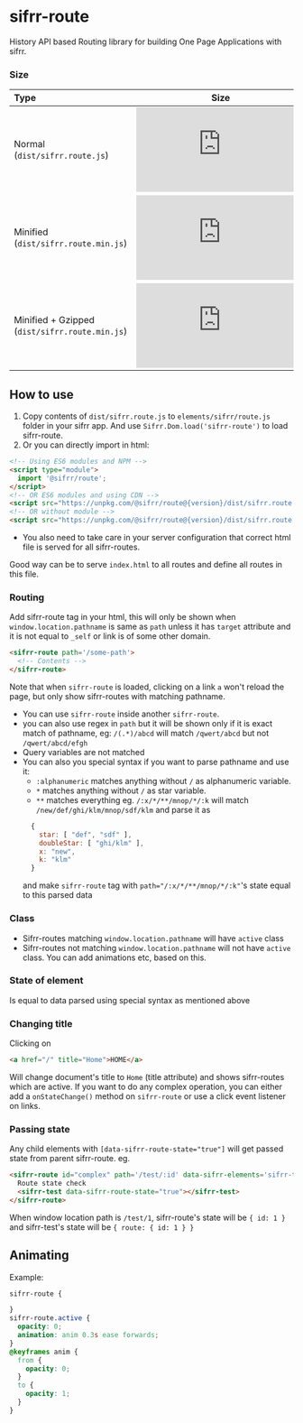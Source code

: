 # sifrr-route

History API based Routing library for building One Page Applications with sifrr.

### Size

| Type                                           |                                                                                                                          Size                                                                                                                          |
| :--------------------------------------------- | :----------------------------------------------------------------------------------------------------------------------------------------------------------------------------------------------------------------------------------------------------: |
| Normal (`dist/sifrr.route.js`)                 |                    [![Normal](https://img.badgesize.io/sifrr/sifrr/master/packages/browser/sifrr-route/dist/sifrr.route.js?maxAge=600)](https://github.com/sifrr/sifrr/blob/master/packages/browser/sifrr-route/dist/sifrr.route.js)                   |
| Minified (`dist/sifrr.route.min.js`)           |               [![Minified](https://img.badgesize.io/sifrr/sifrr/master/packages/browser/sifrr-route/dist/sifrr.route.min.js?maxAge=600)](https://github.com/sifrr/sifrr/blob/master/packages/browser/sifrr-route/dist/sifrr.route.min.js)              |
| Minified + Gzipped (`dist/sifrr.route.min.js`) | [![Minified + Gzipped](https://img.badgesize.io/sifrr/sifrr/master/packages/browser/sifrr-route/dist/sifrr.route.min.js?compression=gzip&maxAge=600)](https://github.com/sifrr/sifrr/blob/master/packages/browser/sifrr-route/dist/sifrr.route.min.js) |

## How to use

1.  Copy contents of `dist/sifrr.route.js` to `elements/sifrr/route.js` folder in your sifrr app. And use `Sifrr.Dom.load('sifrr-route')` to load sifrr-route.
2.  Or you can directly import in html:

```html
<!-- Using ES6 modules and NPM -->
<script type="module">
  import '@sifrr/route';
</script>
<!-- OR ES6 modules and using CDN -->
<script src="https://unpkg.com/@sifrr/route@{version}/dist/sifrr.route.min.js" charset="utf-8" type="module"></script>
<!-- OR without module -->
<script src="https://unpkg.com/@sifrr/route@{version}/dist/sifrr.route.min.js" charset="utf-8"></script>
```

-   You also need to take care in your server configuration that correct html file is served for all sifrr-routes.

Good way can be to serve `index.html` to all routes and define all routes in this file.

### Routing

Add sifrr-route tag in your html, this will only be shown when `window.location.pathname` is same as `path` unless it has `target` attribute and it is not equal to `_self` or link is of some other domain.

```html
<sifrr-route path='/some-path'>
  <!-- Contents -->
</sifrr-route>
```

Note that when `sifrr-route` is loaded, clicking on a link `a` won't reload the page, but only show sifrr-routes with matching pathname.

-   You can use `sifrr-route` inside another `sifrr-route`.
-   you can also use regex in `path` but it will be shown only if it is exact match of pathname, eg: `/(.*)/abcd` will match `/qwert/abcd` but not `/qwert/abcd/efgh`
-   Query variables are not matched
-   You can also you special syntax if you want to parse pathname and use it:
    -   `:alphanumeric` matches anything without `/` as alphanumeric variable.
    -   `*` matches anything without `/` as star variable.
    -   `**` matches everything
        eg. `/:x/*/**/mnop/*/:k` will match `/new/def/ghi/klm/mnop/sdf/klm` and parse it as
    ```js
      {
        star: [ "def", "sdf" ],
        doubleStar: [ "ghi/klm" ],
        x: "new",
        k: "klm"
      }
    ```
    and make `sifrr-route` tag with `path="/:x/*/**/mnop/*/:k"`'s state equal to this parsed data

### Class

-   Sifrr-routes matching `window.location.pathname` will have `active` class
-   Sifrr-routes not matching `window.location.pathname` will not have `active` class.
    You can add animations etc, based on this.

### State of element

Is equal to data parsed using special syntax as mentioned above

### Changing title

Clicking on

```html
<a href="/" title="Home">HOME</a>
```

Will change document's title to `Home` (title attribute) and shows sifrr-routes which are active.
If you want to do any complex operation, you can either add a `onStateChange()` method on `sifrr-route` or use a click event listener on links.

### Passing state

Any child elements with `[data-sifrr-route-state="true"]` will get passed state from parent sifrr-route.
eg.

```html
<sifrr-route id="complex" path='/test/:id' data-sifrr-elements='sifrr-test'>
  Route state check
  <sifrr-test data-sifrr-route-state="true"></sifrr-test>
</sifrr-route>
```

When window location path is `/test/1`, sifrr-route's state will be `{ id: 1 }` and sifrr-test's state will be `{ route: { id: 1 } }`

## Animating

Example:

```css
sifrr-route {

}
sifrr-route.active {
  opacity: 0;
  animation: anim 0.3s ease forwards;
}
@keyframes anim {
  from {
    opacity: 0;
  }
  to {
    opacity: 1;
  }
}
```
